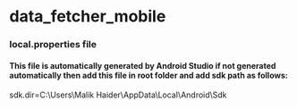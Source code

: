 # data_fetcher_mobile
### local.properties file
#### This file is automatically generated by Android Studio if not generated automatically then add this file in root folder and add sdk path as follows:
sdk.dir=C:\Users\Malik Haider\AppData\Local\Android\Sdk
